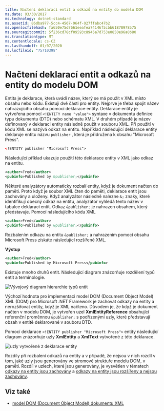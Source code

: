 ```yaml
---
title: Načtení deklarací entit a odkazů na entity do modelu DOM
ms.date: 03/30/2017
ms.technology: dotnet-standard
ms.assetid: 86dba977-5cc4-4567-964f-027ffabc47b2
ms.openlocfilehash: fa650e75d7661eeafea74146f5cbb61878978575
ms.sourcegitcommit: 5f236cd78cf09593c8945a7d753e0850e96a0b80
ms.translationtype: MT
ms.contentlocale: cs-CZ
ms.lasthandoff: 01/07/2020
ms.locfileid: "75710398"
---
```

# <a name="reading-entity-declarations-and-entity-references-into-the-dom"></a>Načtení deklarací entit a odkazů na entity do modelu DOM
Entita je deklarace, která uvádí název, který se má použít v XML místo obsahu nebo kódu. Existují dvě části pro entity. Nejprve je třeba spojit název nahrazujícího obsahu pomocí deklarace entity. Deklarace entity je vytvořena pomocí `<!ENTITY name "value">` syntaxe v dokumentu definice typu dokumentu (DTD) nebo schématu XML. V druhém případě je název definovaný v deklaraci entity následně použit v souboru XML. Při použití v kódu XML se nazývá odkaz na entitu. Například následující deklarace entity deklaruje entitu názvu `publisher` , která je přidružena k obsahu "Microsoft Press".  
  
```xml  
<!ENTITY publisher "Microsoft Press">  
```  
  
 Následující příklad ukazuje použití této deklarace entity v XML jako odkaz na entitu.  
  
```xml  
<author>Fred</author>  
<pubinfo>Published by &publisher;</pubinfo>  
```  
  
 Některé analyzátory automaticky rozbalí entity, když je dokument načten do paměti. Proto když je soubor XML čten do paměti, deklarace entit jsou zachovány a uloženy. Když analyzátor následně nalezne `&;` znaky, které identifikují obecný odkaz na entitu, analyzátor vyhledá tento název v tabulce deklarací entit. Odkaz `&publisher;` je nahrazen obsahem, který představuje. Pomocí následujícího kódu XML  
  
```xml  
<author>Fred</author>  
<pubinfo>Published by &publisher;</pubinfo>  
```  
  
 Rozbalením odkazu na entitu `&publisher;` a nahrazením pomocí obsahu Microsoft Press získáte následující rozšířené XML.  
  
 **Výstup**  
  
```xml  
<author>Fred</author>  
<pubinfo>Published by Microsoft Press</pubinfo>  
```  
  
 Existuje mnoho druhů entit. Následující diagram znázorňuje rozdělení typů entit a terminologie.  
  
 ![Vývojový diagram hierarchie typů entit](../../../../docs/standard/data/xml/media/entity-hierarchy.gif "Entity_hierarchy")  
  
 Výchozí hodnota pro implementaci model DOM (Document Object Model) XML (DOM) pro Microsoft .NET Framework je zachovat odkazy na entity a nerozšiřovat entity, když je XML načteno. Důvodem je, že když je dokument načten v modelu DOM, je vytvořen uzel **XmlEntityReference** obsahující referenční proměnnou `&publisher;` s podřízenými uzly, které představují obsah v entitě deklarované v souboru DTD.  
  
 Pomocí deklarace `<!ENTITY publisher "Microsoft Press">` entity následující diagram znázorňuje uzly **XmlEntity** a **XmlText** vytvořené z této deklarace.  
  
 ![uzly vytvořené z deklarace entity](../../../../docs/standard/data/xml/media/xml-entitydeclaration-node2.png "xml_entitydeclaration_node2")  
  
 Rozdíly při rozbalení odkazů na entity a v případě, že nejsou v nich rozdíl v tom, jaké uzly jsou generovány ve stromové struktuře modelu DOM, v paměti. Rozdíl v uzlech, které jsou generovány, je vysvětlen v tématech [odkazy na entity jsou zachovány](../../../../docs/standard/data/xml/entity-references-are-preserved.md) a [odkazy na entity jsou rozšířeny a nejsou zachovány](../../../../docs/standard/data/xml/entity-references-are-expanded-and-not-preserved.md).  
  
## <a name="see-also"></a>Viz také

- [model DOM (Document Object Model) dokumentu XML](../../../../docs/standard/data/xml/xml-document-object-model-dom.md)
